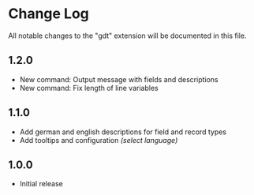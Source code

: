# Change Log

All notable changes to the "gdt" extension will be documented in this file.

## 1.2.0
- New command: Output message with fields and descriptions
- New command: Fix length of line variables

## 1.1.0
- Add german and english descriptions for field and record types
- Add tooltips and configuration *(select language)*

## 1.0.0
- Initial release
